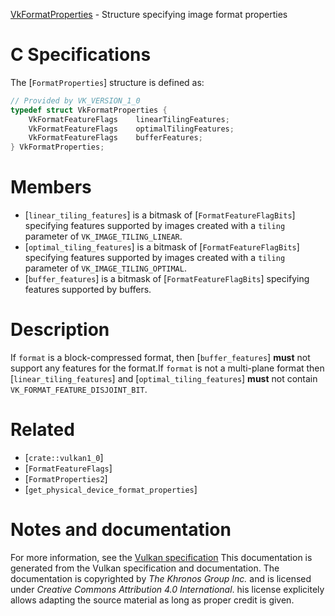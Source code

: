 [VkFormatProperties](https://www.khronos.org/registry/vulkan/specs/1.3-extensions/man/html/VkFormatProperties.html) - Structure specifying image format properties

# C Specifications
The [`FormatProperties`] structure is defined as:
```c
// Provided by VK_VERSION_1_0
typedef struct VkFormatProperties {
    VkFormatFeatureFlags    linearTilingFeatures;
    VkFormatFeatureFlags    optimalTilingFeatures;
    VkFormatFeatureFlags    bufferFeatures;
} VkFormatProperties;
```

# Members
- [`linear_tiling_features`] is a bitmask of [`FormatFeatureFlagBits`] specifying features supported by images created with a `tiling` parameter of `VK_IMAGE_TILING_LINEAR`.
- [`optimal_tiling_features`] is a bitmask of [`FormatFeatureFlagBits`] specifying features supported by images created with a `tiling` parameter of `VK_IMAGE_TILING_OPTIMAL`.
- [`buffer_features`] is a bitmask of [`FormatFeatureFlagBits`] specifying features supported by buffers.

# Description
If `format` is a block-compressed format, then [`buffer_features`] **must**  not support any features for the format.If `format` is not a multi-plane format then [`linear_tiling_features`]
and [`optimal_tiling_features`] **must**  not contain
`VK_FORMAT_FEATURE_DISJOINT_BIT`.

# Related
- [`crate::vulkan1_0`]
- [`FormatFeatureFlags`]
- [`FormatProperties2`]
- [`get_physical_device_format_properties`]

# Notes and documentation
For more information, see the [Vulkan specification](https://www.khronos.org/registry/vulkan/specs/1.3-extensions/html/vkspec.html)
This documentation is generated from the Vulkan specification and documentation.
The documentation is copyrighted by *The Khronos Group Inc.* and is licensed under *Creative Commons Attribution 4.0 International*.
his license explicitely allows adapting the source material as long as proper credit is given.
        